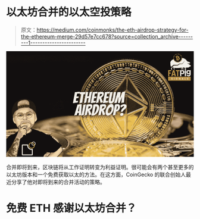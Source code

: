 # 以太坊合并的以太空投策略

> 原文：<https://medium.com/coinmonks/the-eth-airdrop-strategy-for-the-ethereum-merge-29d57e7cc678?source=collection_archive---------1----------------------->

![](img/291ca3a9470198e4bd1d59c80072e70c.png)

合并即将到来，区块链将从工作证明转变为利益证明。很可能会有两个甚至更多的以太坊版本和一个免费获取以太的方法。在这方面，CoinGecko 的联合创始人最近分享了他对即将到来的合并活动的策略。

# 免费 ETH 感谢以太坊合并？